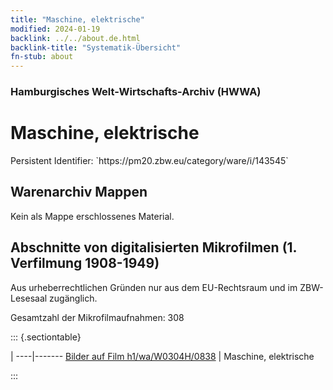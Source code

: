 ```yaml
---
title: "Maschine, elektrische"
modified: 2024-01-19
backlink: ../../about.de.html
backlink-title: "Systematik-Übersicht"
fn-stub: about
---
```


### Hamburgisches Welt-Wirtschafts-Archiv (HWWA)

# Maschine, elektrische

<div class="hint">Persistent Identifier: `https://pm20.zbw.eu/category/ware/i/143545`</div>







## Warenarchiv Mappen





Kein als Mappe erschlossenes Material.



<a id="filmsections" />

## Abschnitte von digitalisierten Mikrofilmen (1. Verfilmung 1908-1949)

<p>Aus urheberrechtlichen Gründen nur aus dem EU-Rechtsraum und im ZBW-Lesesaal zugänglich.</p>


<p>Gesamtzahl der Mikrofilmaufnahmen: 308</p>





::: {.sectiontable}

 | 
----|-------
<a class="btn" href="https://pm20.zbw.eu/film/h1/wa/W0304H/0838" rel="nofollow">Bilder auf Film h1/wa/W0304H/0838</a> | Maschine, elektrische


:::
















